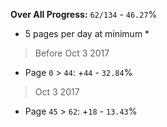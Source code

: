 **Over All Progress:** `62/134` - `46.27`%
* 5 pages per day at minimum *

> Before Oct 3 2017
  * Page `0` > `44`: +`44` - `32.84`%
> Oct 3 2017
  * Page `45` > `62`: +`18` - `13.43`%

